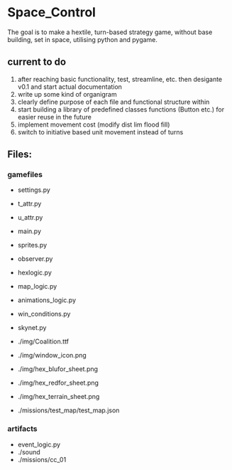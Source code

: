 # Space_Control
The goal is to make a hextile, turn-based strategy game, without base building, set in space, utilising python and pygame.

## current to do
 1. after reaching basic functionality, test, streamline, etc. then desigante v0.1 and start actual documentation
 2. write up some kind of organigram
 3. clearly define purpose of each file and functional structure within
 4. start building a library of predefined classes functions (Button etc.) for easier reuse in the future
 5. implement movement cost (modify dist lim flood fill)
 6. switch to initiative based unit movement instead of turns
 
 
## Files:

### gamefiles

 - settings.py
 - t_attr.py
 - u_attr.py
 - main.py
 - sprites.py
 - observer.py
 - hexlogic.py
 - map_logic.py
 - animations_logic.py
 - win_conditions.py
 - skynet.py

 - ./img/Coalition.ttf
 - ./img/window_icon.png
 - ./img/hex_blufor_sheet.png
 - ./img/hex_redfor_sheet.png
 - ./img/hex_terrain_sheet.png

 - ./missions/test_map/test_map.json

### artifacts

 - event_logic.py
 - ./sound
 - ./missions/cc_01

